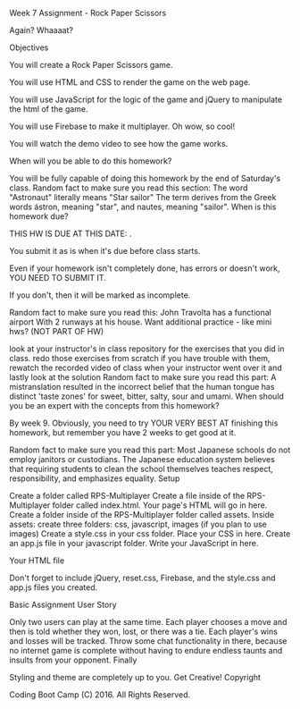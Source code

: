 Week 7 Assignment - Rock Paper Scissors

Again? Whaaaat?

Objectives

You will create a Rock Paper Scissors game.

You will use HTML and CSS to render the game on the web page.

You will use JavaScript for the logic of the game and jQuery to manipulate the html of the game.

You will use Firebase to make it multiplayer. Oh wow, so cool!

You will watch the demo video to see how the game works.

When will you be able to do this homework?

You will be fully capable of doing this homework by the end of Saturday's class.
Random fact to make sure you read this section: The word "Astronaut" literally means "Star sailor" The term derives from the Greek words ástron, meaning "star", and nautes, meaning "sailor".
When is this homework due?

THIS HW IS DUE AT THIS DATE: <instructor fill in>.

You submit it as is when it's due before class starts.

Even if your homework isn't completely done, has errors or doesn't work, YOU NEED TO SUBMIT IT.

If you don't, then it will be marked as incomplete.

Random fact to make sure you read this: John Travolta has a functional airport With 2 runways at his house.
Want additional practice - like mini hws? (NOT PART OF HW)

look at your instructor's in class repository for the exercises that you did in class.
redo those exercises from scratch
if you have trouble with them, rewatch the recorded video of class when your instructor went over it and lastly look at the solution
Random fact to make sure you read this part: A mistranslation resulted in the incorrect belief that the human tongue has distinct 'taste zones' for sweet, bitter, salty, sour and umami.
When should you be an expert with the concepts from this homework?

By week 9. Obviously, you need to try YOUR VERY BEST AT finishing this homework, but remember you have 2 weeks to get good at it.

Random fact to make sure you read this part: Most Japanese schools do not employ janitors or custodians. The Japanese education system believes that requiring students to clean the school themselves teaches respect, responsibility, and emphasizes equality.
Setup

Create a folder called RPS-Multiplayer
Create a file inside of the RPS-Multiplayer folder called index.html. Your page's HTML will go in here.
Create a folder inside of the RPS-Multiplayer folder called assets.
Inside assets: create three folders: css, javascript, images (if you plan to use images)
Create a style.css in your css folder. Place your CSS in here.
Create an app.js file in your javascript folder. Write your JavaScript in here.

Your HTML file

Don't forget to include jQuery, reset.css, Firebase, and the style.css and app.js files you created.

Basic Assignment User Story

Only two users can play at the same time.
Each player chooses a move and then is told whether they won, lost, or there was a tie.
Each player's wins and losses will be tracked.
Throw some chat functionality in there, because no internet game is complete without having to endure endless taunts and insults from your opponent.
Finally

Styling and theme are completely up to you. Get Creative!
Copyright

Coding Boot Camp (C) 2016. All Rights Reserved.


